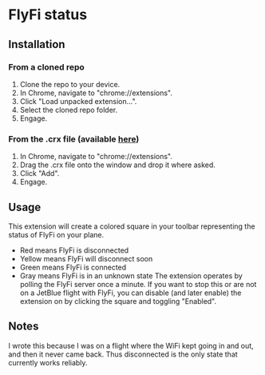 # FlyFi status

## Installation

### From a cloned repo
1. Clone the repo to your device.
2. In Chrome, navigate to "chrome://extensions".
3. Click "Load unpacked extension...".
4. Select the cloned repo folder.
5. Engage.

### From the .crx file (available [here](https://github.com/jnfeinstein/flyfi/blob/master/built/flyfi.crx?raw=true))
1. In Chrome, navigate to "chrome://extensions".
2. Drag the .crx file onto the window and drop it where asked.
3. Click "Add".
3. Engage.

## Usage
This extension will create a colored square in your toolbar representing the status
of FlyFi on your plane.
* Red means FlyFi is disconnected
* Yellow means FlyFi will disconnect soon
* Green means FlyFi is connected
* Gray means FlyFi is in an unknown state
The extension operates by polling the FlyFi server once a minute.  If you want to
stop this or are not on a JetBlue flight with FlyFi, you can disable (and later enable)
the extension on by clicking the square and toggling "Enabled".

## Notes
I wrote this because I was on a flight where the WiFi kept going in and out, and then
it never came back.  Thus disconnected is the only state that currently works reliably.
